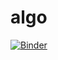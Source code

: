 # algo
[![Binder](https://mybinder.org/badge_logo.svg)](https://mybinder.org/v2/gh/dallelSana/algo/main?filepath=n_reines.ipynb)
